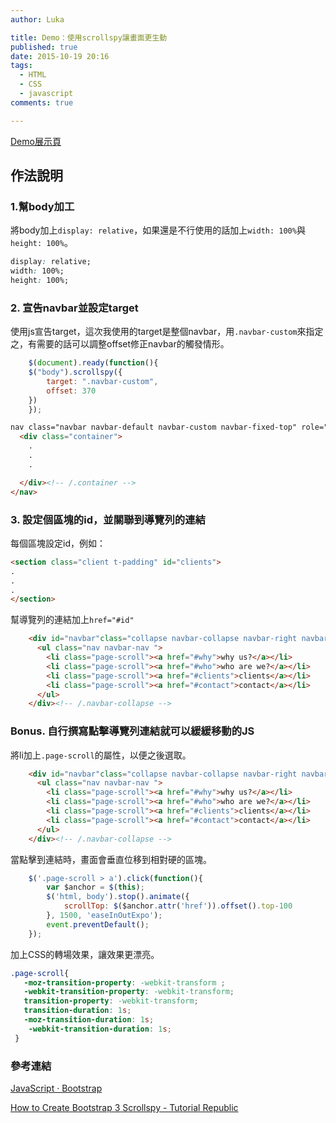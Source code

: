 ```yaml
---
author: Luka

title: Demo：使用scrollspy讓畫面更生動
published: true
date: 2015-10-19 20:16
tags:
  - HTML
  - CSS
  - javascript
comments: true

---
```

[Demo展示頁](http://Luka.github.io/Scollspy-Landing-Page/#who)

## 作法說明

### 1.幫body加工

將body加上`display: relative`，如果還是不行使用的話加上`width: 100%`與`height: 100%`。

```css
display: relative;
width: 100%;
height: 100%;
```

### 2. 宣告navbar並設定target
使用js宣告target，這次我使用的target是整個navbar，用`.navbar-custom`來指定之，有需要的話可以調整offset修正navbar的觸發情形。

```js
	$(document).ready(function(){
    $("body").scrollspy({
        target: ".navbar-custom",
        offset: 370
    })
	});
```

```html
nav class="navbar navbar-default navbar-custom navbar-fixed-top" role="navigation">
  <div class="container">
    .
    .
    .

  </div><!-- /.container -->
</nav>
```
### 3. 設定個區塊的id，並關聯到導覽列的連結


每個區塊設定id，例如：

```html
<section class="client t-padding" id="clients">
.
.
.
</section>
```

幫導覽列的連結加上`href="#id"`

```html
    <div id="navbar"class="collapse navbar-collapse navbar-right navbar-main-collapse">
      <ul class="nav navbar-nav ">
        <li class="page-scroll"><a href="#why">why us?</a></li>
        <li class="page-scroll"><a href="#who">who are we?</a></li>
        <li class="page-scroll"><a href="#clients">clients</a></li>
        <li class="page-scroll"><a href="#contact">contact</a></li>
      </ul>
    </div><!-- /.navbar-collapse -->
```


### Bonus. 自行撰寫點擊導覽列連結就可以緩緩移動的JS

將li加上`.page-scroll`的屬性，以便之後選取。

```html
    <div id="navbar"class="collapse navbar-collapse navbar-right navbar-main-collapse">
      <ul class="nav navbar-nav ">
        <li class="page-scroll"><a href="#why">why us?</a></li>
        <li class="page-scroll"><a href="#who">who are we?</a></li>
        <li class="page-scroll"><a href="#clients">clients</a></li>
        <li class="page-scroll"><a href="#contact">contact</a></li>
      </ul>
    </div><!-- /.navbar-collapse -->

```

當點擊到連結時，畫面會垂直位移到相對硬的區塊。

```js
	$('.page-scroll > a').click(function(){
		var $anchor = $(this);
		$('html, body').stop().animate({
			scrollTop: $($anchor.attr('href')).offset().top-100
		}, 1500, 'easeInOutExpo');
		event.preventDefault();
	});
```

加上CSS的轉場效果，讓效果更漂亮。

```css
.page-scroll{
   -moz-transition-property: -webkit-transform ;
   -webkit-transition-property: -webkit-transform;
   transition-property: -webkit-transform;
   transition-duration: 1s;
   -moz-transition-duration: 1s;
 	-webkit-transition-duration: 1s;
 }
```


### 參考連結
[JavaScript · Bootstrap](http://getbootstrap.com/javascript/#scrollspy)

[How to Create Bootstrap 3 Scrollspy - Tutorial Republic](http://www.tutorialrepublic.com/twitter-bootstrap-tutorial/bootstrap-scrollspy.php)


